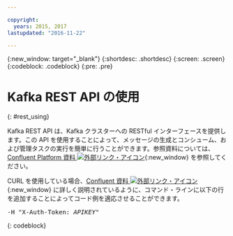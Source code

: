 ```yaml
---

copyright:
  years: 2015, 2017
lastupdated: "2016-11-22"

---
```


{:new_window: target="_blank"}
{:shortdesc: .shortdesc}
{:screen: .screen}
{:codeblock: .codeblock}
{:pre: .pre}

# Kafka REST API の使用
{: #rest_using}

Kafka REST API は、Kafka クラスターへの RESTful インターフェースを提供します。この API を使用することによって、メッセージの生成とコンシューム、および管理タスクの実行を簡単に行うことができます。参照資料については、[Confluent Platform 資料 ![外部リンク・アイコン](../../icons/launch-glyph.svg "外部リンク・アイコン")](http://docs.confluent.io/2.0.0/){:new_window} を参照してください。

CURL を使用している場合、[Confluent 資料 ![外部リンク・アイコン](../../icons/launch-glyph.svg "外部リンク・アイコン")](http://docs.confluent.io/2.0.0/){:new_window} に詳しく説明されているように、コマンド・ラインに以下の行を追加することによってコード例を適応させることができます。
<pre class="pre">-H "X-Auth-Token: <var class="keyword varname">APIKEY</var>"</pre>
{: codeblock}


<!-- Comment from Andrew
basic introduction, definitely including health warning
-->

